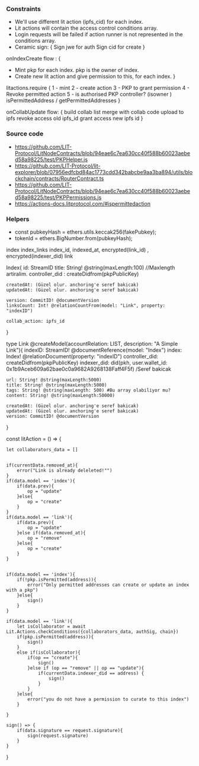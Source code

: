 ### Constraints
- We'll use different lit action (ipfs_cid) for each index.
- Lit actions will contain the access control conditions array.
- Login requests will be failed if action runner is not represented in the conditions array.
- Ceramic sign: {
  Sign jwe for auth
  Sign cid for create
}

onIndexCreate flow : {
- Mint pkp for each index. pkp is the owner of index.
- Create new lit action and give permission to this, for each index.
}

litactions.require {
    1 - mint
    2 - create action
    3 - PKP to grant permission
    4 - Revoke permitted action
    5 - is authorised PKP controller? (isowner ) isPermittedAddress / getPermittedAddresses
}

onCollabUpdate flow: {
    build collab list
    merge with collab code
    upload to ipfs
    revoke access old ipfs_id
    grant access new ipfs id
}


### Source code
- https://github.com/LIT-Protocol/LitNodeContracts/blob/94eae6c7ea630cc40f588b60023aebed58a98225/test/PKPHelper.js
- https://github.com/LIT-Protocol/lit-explorer/blob/07956edfcbd84ac1773cdd342babcbe9aa3ba894/utils/blockchain/contracts/RouterContract.ts
- https://github.com/LIT-Protocol/LitNodeContracts/blob/94eae6c7ea630cc40f588b60023aebed58a98225/test/PKPPermissions.js
- https://actions-docs.litprotocol.com/#ispermittedaction

### Helpers
- const pubkeyHash = ethers.utils.keccak256(fakePubkey);
- tokenId = ethers.BigNumber.from(pubkeyHash);


index
index_links index_id, indexed_at, encrypted(link_id) , encrypted(indexer_did)
link


Index{
    id: StreamID
    title: String! @string(maxLength:100) //Maxlength artiralim.
    controller_did : createDidfrom(pkpPublicKey)
    
    createdAt: (Güzel olur. anchoring'e seref bakicak)
    updatedAt: (Güzel olur. anchoring'e seref bakicak)

    version: CommitID! @documentVersion
    linksCount: Int! @relationCountFrom(model: "Link", property: "indexID")

    collab_action: ipfs_id
}

type Link @createModel(accountRelation: LIST, description: "A Simple Link"){
    indexID: StreamID! @documentReference(model: "Index")
    index: Index! @relationDocument(property: "indexID")
    controller_did: createDidfrom(pkpPublicKey)
    indexer_did: did(pkh, user.wallet_id: 0x1b9Aceb609a62bae0c0a9682A9268138Faff4F5f) /Seref bakicak

    url: String! @string(maxLength:5000)
    title: String! @string(maxLength:5000)
    tags: String! @string(maxLength: 500) #Bu array olabiliyor mu?
    content: String! @string(maxLength:50000)

    createdAt: (Güzel olur. anchoring'e seref bakicak)
    updatedAt: (Güzel olur. anchoring'e seref bakicak)
    version: CommitID! @documentVersion
}

const litAction = () => {

    let collaborators_data = []


    if(currentData.removed_at){
        error("Link is already deleleted!"")
    }
    if(data.model == 'index'){
        if(data.prev){
            op = "update"
        }else{
            op = "create"
        }
    }
    if(data.model == 'link'){
        if(data.prev){
            op = "update"
        }else if(data.removed_at){
            op = "remove"
        }else{
            op = "create"
        }
    }


    if(data.model == 'index'){
        if(!pkp.isPermitted(address)){
            error("Only permitted addresses can create or update an index with a pkp")
        }else{
            sign()
        }
    }

    if(data.model == 'link'){
        let isCollaborator = await Lit.Actions.checkConditions({collaborators_data, authSig, chain})
        if(pkp.isPermitted(address)){
            sign() 
        }
        else if(isCollaborator){
            if(op == "create"){
                sign()
            }else if (op == "remove" || op == "update"){
                if(currentData.indexer_did == address) {
                    sign()
                }
            }
        }else{
            error("you do not have a permission to curate to this index")
        }
        
    }

    sign() => {
        if(data.signature == request.signature){
            sign(request.signature)
        }
    }
    

}

